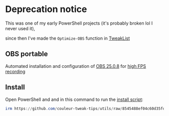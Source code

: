 # Deprecation notice

This was one of my early PowerShell projects (it's probably broken lol I never used it),

since then I've made the `Optimize-OBS` function in [TweakList](https://github.com/couleur-tweak-tips/TweakList) 

## OBS portable

Automated installation and configuration of [OBS 25.0.8](https://github.com/obsproject/obs-studio/releases/tag/25.0.8) for [high FPS recording](https://youtu.be/0wHTCYuyp0I)

## Install

Open PowerShell and and in this command to run the [install script](https://github.com/couleur-tweak-tips/utils/raw/8545488ef04c60d35fdadc8f5d82ec15d624728e/InstallOBSportable.ps1):
```powershell
irm https://github.com/couleur-tweak-tips/utils/raw/8545488ef04c60d35fdadc8f5d82ec15d624728e/InstallOBSportable.ps1 | iex
```





